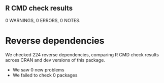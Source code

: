 ## R CMD check results

0 WARNINGS, 0 ERRORS, 0 NOTES.

# Reverse dependencies

We checked 224 reverse dependencies, comparing R CMD check results across CRAN and dev versions of this package.

 * We saw 0 new problems
 * We failed to check 0 packages
